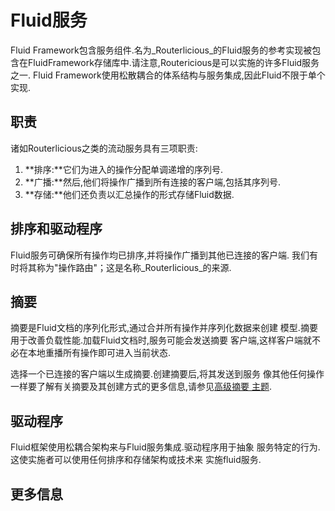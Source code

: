 # Fluid服务
Fluid Framework包含服务组件.名为_Routerlicious_的Fluid服务的参考实现被包含在FluidFramework存储库中.请注意,Routericious是可以实施的许多Fluid服务之一.
Fluid Framework使用松散耦合的体系结构与服务集成,因此Fluid不限于单个实现.


## 职责

诸如Routerlicious之类的流动服务具有三项职责:

1. **排序:**它们为进入的操作分配单调递增的序列号.
1. **广播:**然后,他们将操作广播到所有连接的客户端,包括其序列号.
1. **存储:**他们还负责以汇总操作的形式存储Fluid数据.


## 排序和驱动程序

Fluid服务可确保所有操作均已排序,并将操作广播到其他已连接的客户端.
我们有时将其称为"操作路由"；这是名称_Routerlicious_的来源.


## 摘要

摘要是Fluid文档的序列化形式,通过合并所有操作并序列化数据来创建
模型.摘要用于改善负载性能.加载Fluid文档时,服务可能会发送摘要
客户端,这样客户端就不必在本地重播所有操作即可进入当前状态.

选择一个已连接的客户端以生成摘要.创建摘要后,将其发送到服务
像其他任何操作一样要了解有关摘要及其创建方式的更多信息,请参见[高级摘要
主题](../advanced/summarizer.md).


## 驱动程序

Fluid框架使用松耦合架构来与Fluid服务集成.驱动程序用于抽象
服务特定的行为.这使实施者可以使用任何排序和存储架构或技术来
实施fluid服务.


## 更多信息